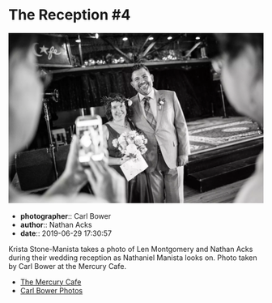 # The Reception #4

![Krista Stone-Manista takes a photo of Len Montgomery and Nathan Acks](assets/2019-06-29-set-3-the-reception-04.webp)

* **photographer**:: Carl Bower  
* **author**:: Nathan Acks  
* **date**:: 2019-06-29 17:30:57

Krista Stone-Manista takes a photo of Len Montgomery and Nathan Acks during their wedding reception as Nathaniel Manista looks on. Photo taken by Carl Bower at the Mercury Cafe.

* [The Mercury Cafe](http://mercurycafe.com)
* [Carl Bower Photos](https://carlbowerphotos.com)
